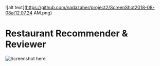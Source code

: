 
![alt text](https://github.com/nadazaher/project2/ScreenShot2018-08-08at12.07.24 AM.png)

# Restaurant Recommender & Reviewer

![Screenshot here](https://github.com/nadazaher/blob/master/project2/Screen%Shot%2018-08-08%at%12.07.24%AM.png)



